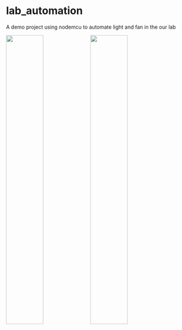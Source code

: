 # lab_automation

A demo project using nodemcu to automate light and fan in the our lab

<img src="https://github.com/nithin-dot/room_automation/blob/master/screen_shots/Dashboard_1.jpg" width="45%"></img> <img src="https://github.com/nithin-dot/room_automation/blob/master/screen_shots/Dashboard_2.jpg" width="45%"></img> 

